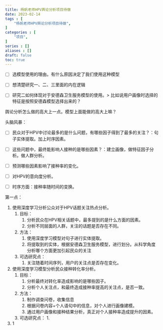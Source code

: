 ```yaml
---
title: 杨帆老师HPV舆论分析项目待做
date: 2023-02-14
tags : [
	"杨帆老师HPV舆论分析项目待做",
]
categories : [
	"项目",
]
series : []
aliases : []
draft: false
toc: true
---
```


- [ ] 选模型使用的理由。有什么原因决定了我们使用这种模型
- [ ] 想清楚研究一、二、三里面的内在逻辑
- [ ] 研究二如何体现对于安德森卫生服务模型的使用。> 比如说用户画像时选择的特征是按照安德森模型选择出来的？


舆论分析怎么做的高大上一点。模型上面能做的高大上嘛？


头脑风暴：
- [ ] 民众对于HPV中讨论最多的是什么问题，有哪些因子得到了最多的关注？：句子实体提取。加上时序因素。
- [ ] 这些问题中，最终能影响人接种的是哪些因素？：建立画像，做特征因子分析。做人群分析。
- [ ] 预测哪些因素影响了接种率的变化。
- [ ] 对HPV的意向度分析。
- [ ] 时序方面：接种率随时间的变换。


第一点：
1. 使用深度学习分析公众对于HPV话题关注热点分析。
	1. 目标：
		1. 分析民众在HPV相关话题中，最多提到的是什么方面的因素。
		2. 分析不同层面的人群，关注的话题是否存在不同。
	2. 方法：
		1. 使用深度学习模型对句子进行实体提取。
		2. 将提取到的实体，根据安德森卫生服务模型，进行划分。从科学角度分析哪个方面更加引起民众的关注
	3. 可选研究点：
		1. 关注随着时间序列，用户的关注点是否存在变化。
2. 使用深度学习模型分析民众接种转化率分析。
	1. 目标：
		1. 分析最终对转化率造成影响的是哪些因子。
		2. 分析个人关注点，和最终造成接种率提高的关注点，是否一致。
	2. 方法：
		1. 制作调查问卷，收集信息
		2. 根据问卷内容+个人语句中的信息，对个人进行画像建模。
		3. 通过用户画像和接种结果分析，真正对个人接种率造成提升的因素。
	3. 可选研究点：
		1. 
3. 
	1